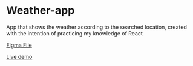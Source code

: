 # Weather-app
App that shows the weather according to the searched location, created with the intention of practicing my knowledge of React

[Figma File](https://www.figma.com/file/ZvTvLQcGVRZ1WK3TvOhoPE/WeatherApp?node-id=153%3A1517&t=iJHj7mYLmVwhtwxr-1)

[Live demo](https://rodopz.github.io/Weather-app/)

